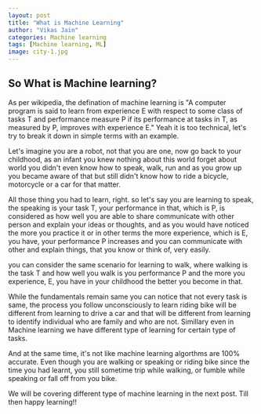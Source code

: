 ```yaml
---
layout: post
title: "What is Machine Learning"
author: "Vikas Jain"
categories: Machine learning
tags: [Machine learning, ML]
image: city-1.jpg
---
```


## So What is Machine learning?

As per wikipedia, the defination of machine learning is "A computer program is said to learn from experience E with respect to some class of tasks T and performance measure P if its performance at tasks in T, as measured by P, improves with experience E."
Yeah it is too technical, let's try to break it down in simple terms with an example.

Let's imagine you are a robot, not that you are one, now go back to your childhood, as an infant you knew nothing about this world forget about world you didn't even know how to speak, walk, run and as you grow up you became aware of that but still didn't know how to ride a bicycle, motorcycle or a car for that matter.

All those thing you had to learn, right. so let's say you are learning to speak, the speaking is your task T, your performance in that, which is P, is considered as how well you are able to share communicate with other person and explain your ideas or thoughts, and as you would have noticed the more you practice it or in other terms the more experience, which is E, you have, your performance P increases and you can communicate with other and explain things, that you know or think of, very easily.

you can consider the same scenario for learning to walk, where walking is the task T and how well you walk is you performance P and the more you experience, E, you have in your childhood the better you become in that.

While the fundamentals remain same you can notice that not every task is same, the process you follow unconsciously to learn riding bike will be different from learning to drive a car and that will be different from learning to identify individual who are family and who are not. Simillary even in Machine learning we have different type of learning for certain type of tasks.

And at the same time, it's not like machine learning algorthms are 100% accurate. Even though you are walking or speaking or riding bike since the time you had learnt, you still sometime trip while walking, or fumble while speaking or fall off from you bike.

We will be covering different type of machine learning in the next post.
Till then happy learning!!